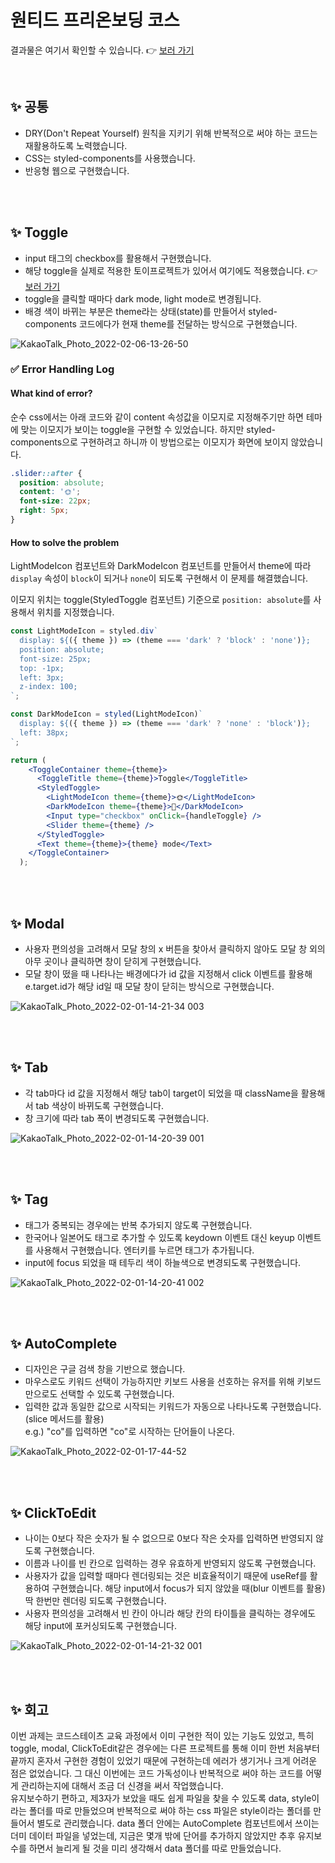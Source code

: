 # 원티드 프리온보딩 코스
결과물은 여기서 확인할 수 있습니다. 👉 [보러 가기](https://kaehehehe.github.io/wanted_pre_onboarding/)

<br />

## ✨ 공통
- DRY(Don't Repeat Yourself) 원칙을 지키기 위해 반복적으로 써야 하는 코드는 재활용하도록 노력했습니다.
- CSS는 styled-components를 사용했습니다.
- 반응형 웹으로 구현했습니다.

<br />
<br />

## ✨ Toggle
- input 태그의 checkbox를 활용해서 구현했습니다.
- 해당 toggle을 실제로 적용한 토이프로젝트가 있어서 여기에도 적용했습니다. 👉 [보러 가기](https://kaehehehe.github.io/my-pomodoro/)
- toggle을 클릭할 때마다 dark mode, light mode로 변경됩니다.
- 배경 색이 바뀌는 부분은 theme라는 상태(state)를 만들어서 styled-components 코드에다가 현재 theme를 전달하는 방식으로 구현했습니다.

![KakaoTalk_Photo_2022-02-06-13-26-50](https://user-images.githubusercontent.com/77221488/152667766-6b6bb64a-884f-4f6c-b8d1-9b38a06b5687.gif)

### ✅ Error Handling Log

#### What kind of error?

순수 css에서는 아래 코드와 같이 content 속성값을 이모지로 지정해주기만 하면 테마에 맞는 이모지가 보이는 toggle을 구현할 수 있었습니다. 하지만 styled-components으로 구현하려고 하니까 이 방법으로는 이모지가 화면에 보이지 않았습니다.

```css
.slider::after {
  position: absolute;
  content: '🌞';
  font-size: 22px;
  right: 5px;
}
```

#### How to solve the problem

LightModeIcon 컴포넌트와 DarkModeIcon 컴포넌트를 만들어서 theme에 따라`display` 속성이 `block`이 되거나  `none`이 되도록 구현해서 이 문제를 해결했습니다. 

이모지 위치는 toggle(StyledToggle 컴포넌트) 기준으로 `position: absolute`를 사용해서 위치를 지정했습니다.

```jsx
const LightModeIcon = styled.div`
  display: ${({ theme }) => (theme === 'dark' ? 'block' : 'none')};
  position: absolute;
  font-size: 25px;
  top: -1px;
  left: 3px;
  z-index: 100;
`;

const DarkModeIcon = styled(LightModeIcon)`
  display: ${({ theme }) => (theme === 'dark' ? 'none' : 'block')};
  left: 38px;
`;

return (
    <ToggleContainer theme={theme}>
      <ToggleTitle theme={theme}>Toggle</ToggleTitle>
      <StyledToggle>
        <LightModeIcon theme={theme}>🌞</LightModeIcon>
        <DarkModeIcon theme={theme}>🌛</DarkModeIcon>
        <Input type="checkbox" onClick={handleToggle} />
        <Slider theme={theme} />
      </StyledToggle>
      <Text theme={theme}>{theme} mode</Text>
    </ToggleContainer>
  );
```

<br />
<br />

## ✨ Modal
- 사용자 편의성을 고려해서 모달 창의 x 버튼을 찾아서 클릭하지 않아도 모달 창 외의 아무 곳이나 클릭하면 창이 닫히게 구현했습니다.
- 모달 창이 떴을 때 나타나는 배경에다가 id 값을 지정해서 click 이벤트를 활용해 e.target.id가 해당 id일 때 모달 창이 닫히는 방식으로 구현했습니다. 

![KakaoTalk_Photo_2022-02-01-14-21-34 003](https://user-images.githubusercontent.com/77221488/151917113-97a8a286-9d36-4335-8e16-dbae69b3c6cc.gif)

<br />
<br />

## ✨ Tab
- 각 tab마다 id 값을 지정해서 해당 tab이 target이 되었을 때 className을 활용해서 tab 색상이 바뀌도록 구현했습니다.
- 창 크기에 따라 tab 폭이 변경되도록 구현했습니다.

![KakaoTalk_Photo_2022-02-01-14-20-39 001](https://user-images.githubusercontent.com/77221488/151917158-24459494-9b31-4cb3-bbcd-c32466a8843d.gif)

<br />
<br />

## ✨ Tag
- 태그가 중복되는 경우에는 반복 추가되지 않도록 구현했습니다.
- 한국어나 일본어도 태그로 추가할 수 있도록 keydown 이벤트 대신 keyup 이벤트를 사용해서 구현했습니다. 엔터키를 누르면 태그가 추가됩니다.
- input에 focus 되었을 때 테두리 색이 하늘색으로 변경되도록 구현했습니다.

![KakaoTalk_Photo_2022-02-01-14-20-41 002](https://user-images.githubusercontent.com/77221488/151917175-80e92835-b9c3-4600-80fd-c4f4c7fbc36c.gif)

<br />
<br />

## ✨ AutoComplete
- 디자인은 구글 검색 창을 기반으로 했습니다.
- 마우스로도 키워드 선택이 가능하지만 키보드 사용을 선호하는 유저를 위해 키보드만으로도 선택할 수 있도록 구현했습니다.
- 입력한 값과 동일한 값으로 시작되는 키워드가 자동으로 나타나도록 구현했습니다.(slice 메서드를 활용)<br/> e.g.) "co"를 입력하면 "co"로 시작하는 단어들이 나온다.

![KakaoTalk_Photo_2022-02-01-17-44-52](https://user-images.githubusercontent.com/77221488/151937614-bb5c8bc9-a817-47cf-ae70-a9db0c849601.gif)

<br />
<br />

## ✨ ClickToEdit
- 나이는 0보다 작은 숫자가 될 수 없으므로 0보다 작은 숫자를 입력하면 반영되지 않도록 구현했습니다.
- 이름과 나이를 빈 칸으로 입력하는 경우 유효하게 반영되지 않도록 구현했습니다.
- 사용자가 값을 입력할 때마다 렌더링되는 것은 비효율적이기 때문에 useRef를 활용하여 구현했습니다. 해당 input에서 focus가 되지 않았을 때(blur 이벤트를 활용) 딱 한번만 렌더링 되도록 구현했습니다.
- 사용자 편의성을 고려해서 빈 칸이 아니라 해당 칸의 타이틀을 클릭하는 경우에도 해당 input에 포커싱되도록 구현했습니다.

![KakaoTalk_Photo_2022-02-01-14-21-32 001](https://user-images.githubusercontent.com/77221488/151917198-ff2b056c-6efa-4901-81f8-3b1abb820dbc.gif)

<br />
<br />

## ✨ 회고
이번 과제는 코드스테이츠 교육 과정에서 이미 구현한 적이 있는 기능도 있었고, 특히 toggle, modal, ClickToEdit같은 경우에는 다른 프로젝트를 통해 이미 한번 처음부터 끝까지 혼자서 구현한 경험이 있었기 때문에 구현하는데 에러가 생기거나 크게 어려운 점은 없었습니다. 그 대신 이번에는 코드 가독성이나 반복적으로 써야 하는 코드를 어떻게 관리하는지에 대해서 조금 더 신경을 써서 작업했습니다.
<br />
유지보수하기 편하고, 제3자가 보았을 때도 쉽게 파일을 찾을 수 있도록 data, style이라는 폴더를 따로 만들었으며 반복적으로 써야 하는 css 파일은 style이라는 폴더를 만들어서 별도로 관리했습니다. data 폴더 안에는 AutoComplete 컴포넌트에서 쓰이는 더미 데이터 파일을 넣었는데, 지금은 몇개 밖에 단어를 추가하지 않았지만 추후 유지보수를 하면서 늘리게 될 것을 미리 생각해서 data 폴더를 따로 만들었습니다.
